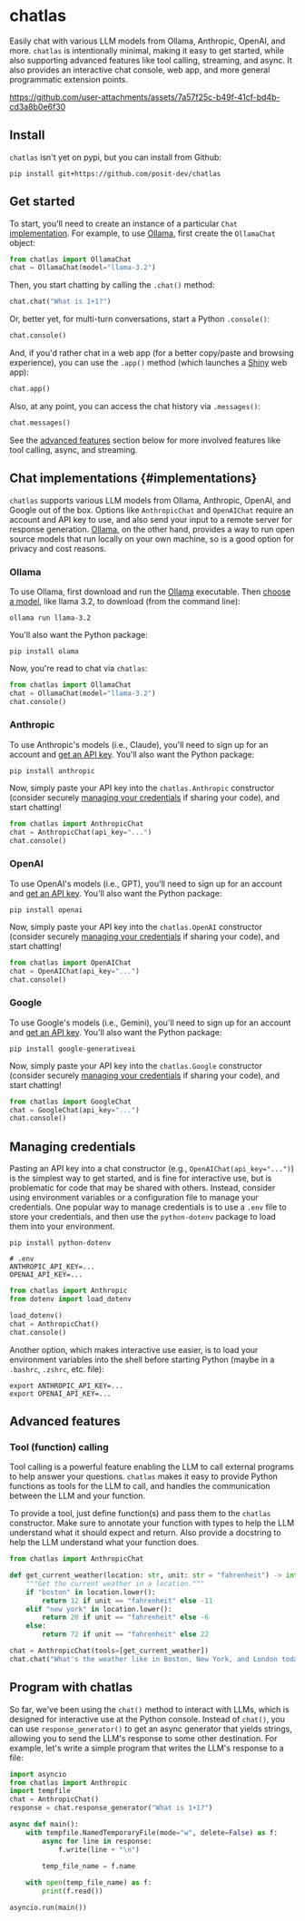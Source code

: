 # chatlas

Easily chat with various LLM models from Ollama, Anthropic, OpenAI, and more.
`chatlas` is intentionally minimal, making it easy to get started, while also supporting advanced features like tool calling, streaming, and async. 
It also provides an interactive chat console, web app, and more general programmatic extension points.

https://github.com/user-attachments/assets/7a57f25c-b49f-41cf-bd4b-cd3a8b0e6f30


## Install

`chatlas` isn't yet on pypi, but you can install from Github:

```
pip install git+https://github.com/posit-dev/chatlas
```

## Get started

To start, you'll need to create an instance of a particular `Chat` [implementation](#implementations).
For example, to use [Ollama](#ollama), first create the `OllamaChat` object:

```python
from chatlas import OllamaChat
chat = OllamaChat(model="llama-3.2")
```

Then, you start chatting by calling the `.chat()` method:

```python
chat.chat("What is 1+1?")
```

Or, better yet, for multi-turn conversations, start a Python `.console()`:

```python
chat.console()
```

And, if you'd rather chat in a web app (for a better copy/paste and browsing experience), you can use the `.app()` method (which launches a [Shiny](https://shiny.posit.co/py/) web app):

```python
chat.app()
```

Also, at any point, you can access the chat history via `.messages()`:

```python
chat.messages()
```

See the [advanced features](#advanced-features) section below for more involved features like tool calling, async, and streaming.


## Chat implementations {#implementations}

`chatlas` supports various LLM models from Ollama, Anthropic, OpenAI, and Google out of the box.
Options like `AnthropicChat` and `OpenAIChat` require an account and API key to use, and also send your input to a remote server for response generation.
[Ollama](#ollama), on the other hand, provides a way to run open source models that run locally on your own machine, so is a good option for privacy and cost reasons.

### Ollama

To use Ollama, first download and run the [Ollama](https://ollama.com/) executable. Then [choose a model](https://ollama.com/library), like llama 3.2, to download (from the command line):

```shell
ollama run llama-3.2
```

You'll also want the Python package:

```shell
pip install olama
```

Now, you're read to chat via `chatlas`:

```python
from chatlas import OllamaChat
chat = OllamaChat(model="llama-3.2")
chat.console()
```

### Anthropic

To use Anthropic's models (i.e., Claude), you'll need to sign up for an account and [get an API key](https://docs.anthropic.com/en/api/getting-started).
You'll also want the Python package:

```shell
pip install anthropic
```

Now, simply paste your API key into the `chatlas.Anthropic` constructor (consider securely [managing your credentials](#managing-credentials) if sharing your code), and start chatting!

```python
from chatlas import AnthropicChat
chat = AnthropicChat(api_key="...")
chat.console()
```


### OpenAI

To use OpenAI's models (i.e., GPT), you'll need to sign up for an account and [get an API key](https://platform.openai.com/docs/quickstart).
You'll also want the Python package:

```shell
pip install openai
```

Now, simply paste your API key into the `chatlas.OpenAI` constructor (consider securely [managing your credentials](#managing-credentials) if sharing your code), and start chatting!

```python
from chatlas import OpenAIChat
chat = OpenAIChat(api_key="...")
chat.console()
```


### Google

To use Google's models (i.e., Gemini), you'll need to sign up for an account and [get an API key](https://ai.google.dev/gemini-api/docs/get-started/tutorial?lang=python).
You'll also want the Python package:

```shell
pip install google-generativeai
```

Now, simply paste your API key into the `chatlas.Google` constructor (consider securely [managing your credentials](#managing-credentials) if sharing your code), and start chatting!

```python
from chatlas import GoogleChat
chat = GoogleChat(api_key="...")
chat.console()
```

## Managing credentials

Pasting an API key into a chat constructor (e.g., `OpenAIChat(api_key="...")`) is the simplest way to get started, and is fine for interactive use, but is problematic for code that may be shared with others.
Instead, consider using environment variables or a configuration file to manage your credentials.
One popular way to manage credentials is to use a `.env` file to store your credentials, and then use the `python-dotenv` package to load them into your environment.

```shell
pip install python-dotenv
```

```shell
# .env
ANTHROPIC_API_KEY=...
OPENAI_API_KEY=...
```

```python
from chatlas import Anthropic
from dotenv import load_dotenv

load_dotenv()
chat = AnthropicChat()
chat.console()
```

Another option, which makes interactive use easier, is to load your environment variables into the shell before starting Python (maybe in a `.bashrc`, `.zshrc`, etc. file):

```shell
export ANTHROPIC_API_KEY=...
export OPENAI_API_KEY=...
```

## Advanced features

### Tool (function) calling

Tool calling is a powerful feature enabling the LLM to call external programs to help answer your questions.
`chatlas` makes it easy to provide Python functions as tools for the LLM to call, and handles the communication between the LLM and your function.

To provide a tool, just define function(s) and pass them to the `chatlas` constructor.
Make sure to annotate your function with types to help the LLM understand what it should expect and return.
Also provide a docstring to help the LLM understand what your function does.

```python
from chatlas import AnthropicChat

def get_current_weather(location: str, unit: str = "fahrenheit") -> int:
    """Get the current weather in a location."""
    if "boston" in location.lower():
        return 12 if unit == "fahrenheit" else -11
    elif "new york" in location.lower():
        return 20 if unit == "fahrenheit" else -6
    else:
        return 72 if unit == "fahrenheit" else 22

chat = AnthropicChat(tools=[get_current_weather])
chat.chat("What's the weather like in Boston, New York, and London today?")
```



## Program with chatlas

So far, we've been using the `chat()` method to interact with LLMs, which is designed for interactive use at the Python console.
Instead of `chat()`, you can use `response_generator()` to get an async generator that yields strings, allowing you to send the LLM's response to some other destination.
For example, let's write a simple program that writes the LLM's response to a file:

```python
import asyncio
from chatlas import Anthropic
import tempfile
chat = AnthropicChat()
response = chat.response_generator("What is 1+1?")

async def main():
    with tempfile.NamedTemporaryFile(mode="w", delete=False) as f:
        async for line in response:
            f.write(line + "\n")
        
        temp_file_name = f.name

    with open(temp_file_name) as f:
        print(f.read())

asyncio.run(main())
```